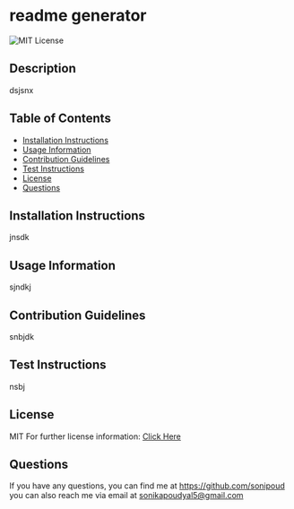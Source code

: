 # readme generator

  ![MIT License](https://img.shields.io/badge/License-MIT-blue.svg)

  ## Description
  dsjsnx

  ## Table of Contents
  * [Installation Instructions](#installation)
  * [Usage Information](#info)
  * [Contribution Guidelines](#guidelines)
  * [Test Instructions](#test)
  * [License](#license)
  * [Questions](#questions)
  
  ## Installation Instructions
  jnsdk

  ## Usage Information
  sjndkj

  ## Contribution Guidelines
  snbjdk

  ## Test Instructions
  nsbj

  ## License
  MIT
  For further license information: [Click Here](https://choosealicense.com/licenses/mit/)

  ## Questions
  If you have any questions, 
  you can find me at https://github.com/sonipoud
  you can also reach me via email at sonikapoudyal5@gmail.com
